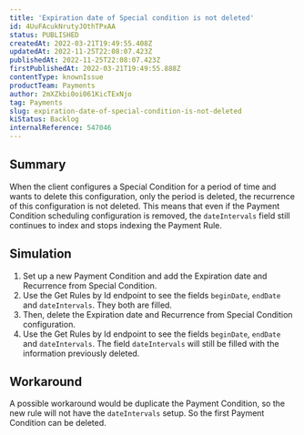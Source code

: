 ```yaml
---
title: 'Expiration date of Special condition is not deleted'
id: 4UuFAcukNrutyJOthTPxAA
status: PUBLISHED
createdAt: 2022-03-21T19:49:55.408Z
updatedAt: 2022-11-25T22:08:07.423Z
publishedAt: 2022-11-25T22:08:07.423Z
firstPublishedAt: 2022-03-21T19:49:55.888Z
contentType: knownIssue
productTeam: Payments
author: 2mXZkbi0oi061KicTExNjo
tag: Payments
slug: expiration-date-of-special-condition-is-not-deleted
kiStatus: Backlog
internalReference: 547046
---
```


## Summary


When the client configures a Special Condition for a period of time and wants to delete this configuration, only the period is deleted, the recurrence of this configuration is not deleted. This means that even if the Payment Condition scheduling configuration is removed, the `dateIntervals` field still continues to index and stops indexing the Payment Rule.



## Simulation



1. Set up a new Payment Condition and add the Expiration date and Recurrence from Special Condition.
2. Use the Get Rules by Id endpoint to see the fields `beginDate`, `endDate` and `dateIntervals`. They both are filled.
3. Then, delete the Expiration date and Recurrence from Special Condition configuration.
4. Use the Get Rules by Id endpoint to see the fields `beginDate`, `endDate` and `dateIntervals`. The field `dateIntervals` will still be filled with the information previously deleted.



## Workaround


A possible workaround would be duplicate the Payment Condition, so the new rule will not have the `dateIntervals` setup. So the first Payment Condition can be deleted.

